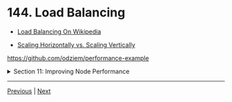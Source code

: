 # 144. Load Balancing

-   [Load Balancing On Wikipedia](https://en.wikipedia.org/wiki/Load_balancing_(computing))

-   [Scaling Horizontally vs. Scaling Vertically](https://www.section.io/blog/scaling-horizontally-vs-vertically/)

https://github.com/odziem/performance-example


<details>
  <summary> Section 11: Improving Node Performance </summary>

  - [Codebase: performance-example](../src/11_performance-example/)

</details>

---

[Previous](./143_Maximizing-Cluster-Performance.md) | [Next](./145_The-PM2-Tool.md)